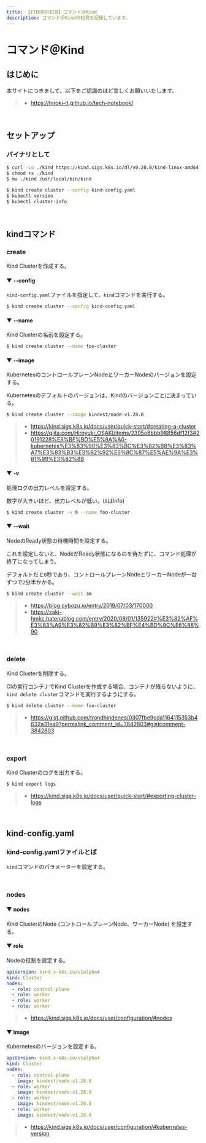 ```yaml
---
title: 【IT技術の知見】コマンド＠Kind
description: コマンド＠Kindの知見を記録しています。
---
```


# コマンド＠Kind

## はじめに

本サイトにつきまして、以下をご認識のほど宜しくお願いいたします。

> - https://hiroki-it.github.io/tech-notebook/

<br>

## セットアップ

### バイナリとして

```bash
$ curl -Lo ./kind https://kind.sigs.k8s.io/dl/v0.20.0/kind-linux-amd64
$ chmod +x ./kind
$ mv ./kind /usr/local/bin/kind

$ kind create cluster --config kind-config.yaml
$ kubectl version
$ kubectl cluster-info
```

<br>

## kindコマンド

### create

Kind Clusterを作成する。

#### ▼ --config

`kind-config.yaml`ファイルを指定して、`kind`コマンドを実行する。

```bash
$ kind create cluster --config kind-config.yaml
```

#### ▼ --name

Kind Clusterの名前を設定する。

```bash
$ kind create cluster --name foo-cluster
```

#### ▼ --image

KubernetesのコントロールプレーンNodeとワーカーNodeのバージョンを設定する。

Kubernetesのデフォルトのバージョンは、Kindのバージョンごとに決まっている。

```bash
$ kind create cluster --image kindest/node:v1.28.0
```

> - https://kind.sigs.k8s.io/docs/user/quick-start/#creating-a-cluster
> - https://qiita.com/Hiroyuki_OSAKI/items/2395e6bbb98856df12f3#20191228%E8%BF%BD%E5%8A%A0-kubernetes%E3%83%90%E3%83%BC%E3%82%B8%E3%83%A7%E3%83%B3%E3%82%92%E6%8C%87%E5%AE%9A%E3%81%99%E3%82%8B

#### ▼ -v

処理ログの出力レベルを設定する。

数字が大きいほど、出力レベルが低い。(`9`はInfo)

```bash
$ kind create cluster -v 9 --name foo-cluster
```

#### ▼ --wait

NodeのReady状態の待機時間を設定する。

これを設定しないと、NodeがReady状態になるのを待たずに、コマンド処理が終了になってしまう。

デフォルトだと`0`秒であり、コントロールプレーンNodeとワーカーNodeが一台ずつで`2`分半かかる。

```bash
$ kind create cluster --wait 3m
```

> - https://blog.cybozu.io/entry/2019/07/03/170000
> - https://zaki-hmkc.hatenablog.com/entry/2020/08/01/135922#%E3%82%AF%E3%83%A9%E3%82%B9%E3%82%BF%E4%BD%9C%E6%88%90

<br>

### delete

Kind Clusterを削除する。

CIの実行コンテナでKind Clusterを作成する場合、コンテナが残らないように、`kind delete cluster`コマンドを実行するようにする。

```bash
$ kind delete cluster --name foo-cluster
```

> - https://gist.github.com/trondhindenes/0307fbe9cda1164115353b4632a31ea9?permalink_comment_id=3842803#gistcomment-3842803

<br>

### export

Kind Clusterのログを出力する。

```bash
$ kind export logs
```

> - https://kind.sigs.k8s.io/docs/user/quick-start/#exporting-cluster-logs

<br>

## kind-config.yaml

### kind-config.yamlファイルとば

`kind`コマンドのパラメーターを設定する。

<br>

### nodes

#### ▼ nodes

Kind ClusterのNode (コントロールプレーンNode、ワーカーNode) を設定する。

#### ▼ role

Nodeの役割を設定する。

```yaml
apiVersion: kind.x-k8s.io/v1alpha4
kind: Cluster
nodes:
  - role: control-plane
  - role: worker
  - role: worker
  - role: worker
```

> - https://kind.sigs.k8s.io/docs/user/configuration/#nodes

#### ▼ image

Kubernetesのバージョンを設定する。

```yaml
apiVersion: kind.x-k8s.io/v1alpha4
kind: Cluster
nodes:
  - role: control-plane
    image: kindest/node:v1.28.0
  - role: worker
    image: kindest/node:v1.28.0
  - role: worker
    image: kindest/node:v1.28.0
  - role: worker
    image: kindest/node:v1.28.0
```

> - https://kind.sigs.k8s.io/docs/user/configuration/#kubernetes-version

<br>
